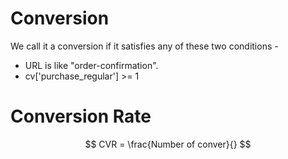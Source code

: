 # Conversion
We call it a conversion if it satisfies any of these two conditions - 
- URL is like "order-confirmation".
- cv['purchase_regular'] >= 1

# Conversion Rate
$$
CVR = \frac{Number of conver}{}
$$